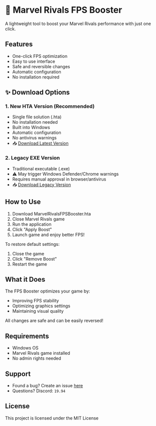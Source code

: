 # 🚀 Marvel Rivals FPS Booster

A lightweight tool to boost your Marvel Rivals performance with just one click.

## Features

- One-click FPS optimization
- Easy to use interface
- Safe and reversible changes
- Automatic configuration
- No installation required

## ✨ Download Options

### 1. New HTA Version (Recommended)
- Single file solution (.hta)
- No installation needed
- Built into Windows
- Automatic configuration
- No antivirus warnings
- 📥 [Download Latest Version](https://github.com/omaralhami/Marvel-Rivals-FPS-Booster/releases/latest)

### 2. Legacy EXE Version
- Traditional executable (.exe)
- ⚠️ May trigger Windows Defender/Chrome warnings
- Requires manual approval in browser/antivirus
- 📥 [Download Legacy Version](https://github.com/omaralhami/Marvel-Rivals-FPS-Booster/releases/tag/v1.0)

## How to Use

1. Download MarvelRivalsFPSBooster.hta
2. Close Marvel Rivals game
3. Run the application
4. Click "Apply Boost"
5. Launch game and enjoy better FPS!

To restore default settings:
1. Close the game
2. Click "Remove Boost"
3. Restart the game

## What it Does

The FPS Booster optimizes your game by:
- Improving FPS stability
- Optimizing graphics settings
- Maintaining visual quality

All changes are safe and can be easily reversed!

## Requirements

- Windows OS
- Marvel Rivals game installed
- No admin rights needed

## Support

- Found a bug? Create an issue [here](https://github.com/omaralhami/Marvel-Rivals-FPS-Booster/issues)
- Questions? Discord: `19.94`

## License

This project is licensed under the MIT License
